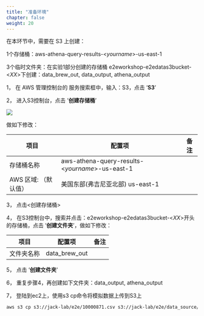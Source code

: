```yaml
---
title: "准备环境"
chapter: false
weight: 20
---
```


在本环节中，需要在 S3 上创建：

1个存储桶：aws-athena-query-results-<*yourname*>-us-east-1

3个临时文件夹：在实验1部分创建的存储桶 e2eworkshop-e2edatas3bucket-<*XX*>下创建：data_brew_out, data_output, athena_output



1， 在 AWS 管理控制台的 服务搜索框中，输入：S3，点击 ’**S3**’

2， 进入S3控制台，点击 ’**创建存储桶**’

![](/images/LakeHouse/3_0_1_CreateS3Bucket.png)

做如下修改：

| 项目         | 配置项                        | 备注 |
| -------------------- | -------------------------------- | -------------------- |
| 存储桶名称           | aws-athena-query-results-<*yourname*>-us-east-1 |  |
| AWS 区域: （默认值） | 美国东部(弗吉尼亚北部) us-east-1 |  |

3， 点击<创建存储桶>

4， 在S3控制台中，搜索并点击：e2eworkshop-e2edatas3bucket-<*XX*>开头的存储桶，点击 ’**创建文件夹**’，做如下修改：

| 项目       | 配置项        | 备注 |
| ---------- | ------------- | ---- |
| 文件夹名称 | data_brew_out |      |

5， 点击 ’**创建文件夹**’

6， 重复步骤4，再创建如下文件夹：data_output, athena_output

7， 登陆到ec2上，使用s3 cp命令将模拟数据上传到S3上

~~~ bash
aws s3 cp s3://jack-lab/e2e/10000871.csv s3://jack-lab/e2e/data_source/10000871.csv
~~~

